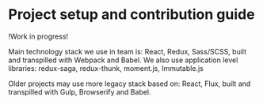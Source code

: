 # Project setup and contribution guide

!Work in progress!

Main technology stack we use in team is: React, Redux, Sass/SCSS, built and transpilled with Webpack and Babel. We also 
use application level libraries: redux-saga, redux-thunk, moment.js, Immutable.js

Older projects may use more legacy stack based on: React, Flux, built and transpilled with Gulp, Browserify and Babel. 
